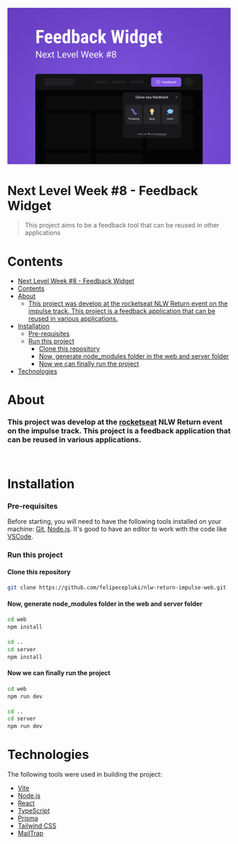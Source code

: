 ![Banner](web/src/assets/banner.png)

# Next Level Week #8 - Feedback Widget
> This project aims to be a feedback tool that can be reused in other applications
&nbsp;

# Contents
<!--ts-->
- [Next Level Week #8 - Feedback Widget](#next-level-week-8---feedback-widget)
- [Contents](#contents)
- [About](#about)
    - [This project was develop at the rocketseat NLW Return event on the impulse track. This project is a feedback application that can be reused in various applications.](#this-project-was-develop-at-the-rocketseat-nlw-return-event-on-the-impulse-track-this-project-is-a-feedback-application-that-can-be-reused-in-various-applications)
- [Installation](#installation)
    - [Pre-requisites](#pre-requisites)
    - [Run this project](#run-this-project)
      - [Clone this repository](#clone-this-repository)
      - [Now, generate node_modules folder in the web and server folder](#now-generate-node_modules-folder-in-the-web-and-server-folder)
      - [Now we can finally run the project](#now-we-can-finally-run-the-project)
- [Technologies](#technologies)
  <!--te-->

# About
### This project was develop at the [rocketseat](https://www.rocketseat.com.br/) NLW Return event on the impulse track. This project is a feedback application that can be reused in various applications. 
&nbsp;

# Installation
### Pre-requisites

Before starting, you will need to have the following tools installed on your machine: [Git](https://git-scm.com), [Node.js](https://nodejs.org/en/). It's good to have an editor to work with the code like [VSCode](https://code.visualstudio.com/).

### Run this project 
#### Clone this repository
```bash
git clone https://github.com/felipecepluki/nlw-return-impulse-web.git
```
#### Now, generate node_modules folder in the web and server folder

```bash
cd web
npm install

cd ..
cd server
npm install
```

#### Now we can finally run the project
```bash
cd web
npm run dev

cd ..
cd server
npm run dev
```

# Technologies
The following tools were used in building the project:
- [Vite](https://vitejs.dev/)
- [Node.js](https://nodejs.org/en/)
- [React](https://pt-br.reactjs.org/)
- [TypeScript](https://www.typescriptlang.org/)
- [Prisma](https://www.prisma.io/)
- [Tailwind CSS](https://tailwindcss.com/)
- [MailTrap](https://mailtrap.io/)


